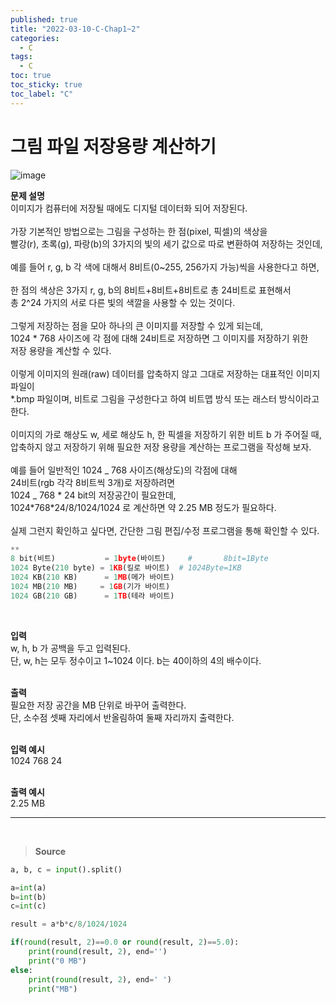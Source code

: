 ```yaml
---
published: true
title: "2022-03-10-C-Chap1~2"
categories:
  - C
tags:
  - C
toc: true
toc_sticky: true
toc_label: "C"
---
```


# 그림 파일 저장용량 계산하기

![image]()

**문제 설명**  
이미지가 컴퓨터에 저장될 때에도 디지털 데이터화 되어 저장된다.  
<br>
가장 기본적인 방법으로는 그림을 구성하는 한 점(pixel, 픽셀)의 색상을  
빨강(r), 초록(g), 파랑(b)의 3가지의 빛의 세기 값으로 따로 변환하여 저장하는 것인데,  
<br>
예를 들어 r, g, b 각 색에 대해서 8비트(0~255, 256가지 가능)씩을 사용한다고 하면,  
<br>
한 점의 색상은 3가지 r, g, b의 8비트+8비트+8비트로 총 24비트로 표현해서  
총 2^24 가지의 서로 다른 빛의 색깔을 사용할 수 있는 것이다.  
<br>
그렇게 저장하는 점을 모아 하나의 큰 이미지를 저장할 수 있게 되는데,  
1024 \* 768 사이즈에 각 점에 대해 24비트로 저장하면 그 이미지를 저장하기 위한  
저장 용량을 계산할 수 있다.  
<br>
이렇게 이미지의 원래(raw) 데이터를 압축하지 않고 그대로 저장하는 대표적인 이미지 파일이  
\*.bmp 파일이며, 비트로 그림을 구성한다고 하여 비트맵 방식 또는 래스터 방식이라고 한다.  
<br>
이미지의 가로 해상도 w, 세로 해상도 h, 한 픽셀을 저장하기 위한 비트 b 가 주어질 때,  
압축하지 않고 저장하기 위해 필요한 저장 용량을 계산하는 프로그램을 작성해 보자.  
<br>
예를 들어
일반적인 1024 _ 768 사이즈(해상도)의 각점에 대해  
24비트(rgb 각각 8비트씩 3개)로 저장하려면  
1024 _ 768 * 24 bit의 저장공간이 필요한데,  
1024*768\*24/8/1024/1024 로 계산하면 약 2.25 MB 정도가 필요하다.  
<br>
실제 그런지 확인하고 싶다면, 간단한 그림 편집/수정 프로그램을 통해 확인할 수 있다.

```python
**
8 bit(비트)           = 1byte(바이트)     #       8bit=1Byte
1024 Byte(210 byte) = 1KB(킬로 바이트)  # 1024Byte=1KB
1024 KB(210 KB)      = 1MB(메가 바이트)
1024 MB(210 MB)     = 1GB(기가 바이트)
1024 GB(210 GB)      = 1TB(테라 바이트)
```

<br>

**입력**  
w, h, b 가 공백을 두고 입력된다.  
단, w, h는 모두 정수이고 1~1024 이다. b는 40이하의 4의 배수이다.  
<br>

**출력**  
필요한 저장 공간을 MB 단위로 바꾸어 출력한다.  
단, 소수점 셋째 자리에서 반올림하여 둘째 자리까지 출력한다.  
<br>

**입력 예시**  
1024 768 24  
<br>

**출력 예시**  
2.25 MB

---

<br>

> **Source**

```python
a, b, c = input().split()

a=int(a)
b=int(b)
c=int(c)

result = a*b*c/8/1024/1024

if(round(result, 2)==0.0 or round(result, 2)==5.0):
    print(round(result, 2), end='')
    print("0 MB")
else:
    print(round(result, 2), end=' ')
    print("MB")
```
